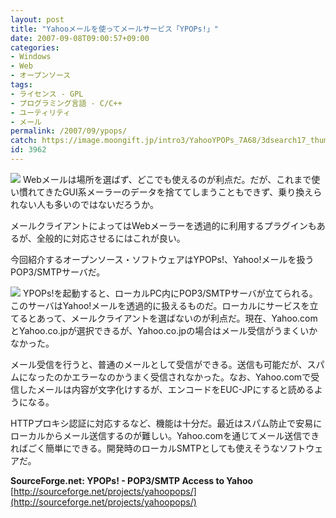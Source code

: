 ```yaml
---
layout: post
title: "Yahooメールを使ってメールサービス「YPOPs!」"
date: 2007-09-08T09:00:57+09:00
categories:
- Windows
- Web
- オープンソース
tags: 
- ライセンス - GPL
- プログラミング言語 - C/C++
- ユーティリティ
- メール
permalink: /2007/09/ypops/
catch: https://image.moongift.jp/intro3/YahooYPOPs_7A68/3dsearch17_thumb.png
id: 3962
---
```

[![](https://image.moongift.jp/intro3/YahooYPOPs_7A68/3dsearch16_thumb.png)](https://image.moongift.jp/intro3/YahooYPOPs_7A68/3dsearch162.png) Webメールは場所を選ばず、どこでも使えるのが利点だ。だが、これまで使い慣れてきたGUI系メーラーのデータを捨ててしまうこともできず、乗り換えられない人も多いのではないだろうか。   
  
メールクライアントによってはWebメーラーを透過的に利用するプラグインもあるが、全般的に対応させるにはこれが良い。   
  
今回紹介するオープンソース・ソフトウェアはYPOPs!、Yahoo!メールを扱うPOP3/SMTPサーバだ。   
  
<!--more-->  
  
[![](https://image.moongift.jp/intro3/YahooYPOPs_7A68/3dsearch17_thumb.png)](https://image.moongift.jp/intro3/YahooYPOPs_7A68/3dsearch172.png) YPOPs!を起動すると、ローカルPC内にPOP3/SMTPサーバが立てられる。このサーバはYahoo!メールを透過的に扱えるものだ。ローカルにサービスを立てるとあって、メールクライアントを選ばないのが利点だ。現在、Yahoo.comとYahoo.co.jpが選択できるが、Yahoo.co.jpの場合はメール受信がうまくいかなかった。   
  
メール受信を行うと、普通のメールとして受信ができる。送信も可能だが、スパムになったのかエラーなのかうまく受信されなかった。なお、Yahoo.comで受信したメールは内容が文字化けするが、エンコードをEUC-JPにすると読めるようになる。   
  
HTTPプロキシ認証に対応するなど、機能は十分だ。最近はスパム防止で安易にローカルからメール送信するのが難しい。Yahoo.comを通じてメール送信できればごく簡単にできる。開発時のローカルSMTPとしても使えそうなソフトウェアだ。   
  
**SourceForge.net: YPOPs! - POP3/SMTP Access to Yahoo**  
[http://sourceforge.net/projects/yahoopops/](http://sourceforge.net/projects/yahoopops/)